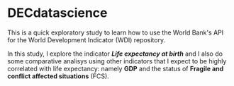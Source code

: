 # DECdatascience

This is a quick exploratory study to learn how to use the World Bank's API for the World Development Indicator (WDI) repository. 

In this study, I explore the indicator **_Life expectancy at birth_** and I also do some comparative analisys using other indicators that I expect to be highly correlated with life expectancy: namely **GDP** and the status of **Fragile and conflict affected situations** (FCS). 
